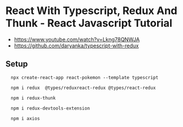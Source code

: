 # React With Typescript, Redux And Thunk - React Javascript Tutorial

- https://www.youtube.com/watch?v=Lkng78QNWJA
- https://github.com/daryanka/typescript-with-redux



## Setup
```
  npx create-react-app react-pokemon --template typescript

  npm i redux  @types/reduxreact-redux @types/react-redux

  npm i redux-thunk

  npm i redux-devtools-extension

  npm i axios

  
```